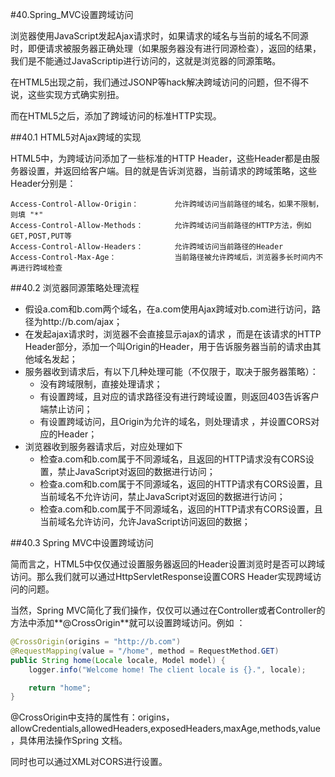 #40.Spring_MVC设置跨域访问

浏览器使用JavaScript发起Ajax请求时，如果请求的域名与当前的域名不同源时，即便请求被服务器正确处理（如果服务器没有进行同源检查），返回的结果，我们是不能通过JavaScriptip进行访问的，这就是浏览器的同源策略。

在HTML5出现之前，我们通过JSONP等hack解决跨域访问的问题，但不得不说，这些实现方式确实别扭。

而在HTML5之后，添加了跨域访问的标准HTTP实现。

##40.1 HTML5对Ajax跨域的实现

HTML5中，为跨域访问添加了一些标准的HTTP Header，这些Header都是由服务器设置，并返回给客户端。目的就是告诉浏览器，当前请求的跨域策略，这些Header分别是：

```
Access-Control-Allow-Origin：        允许跨域访问当前路径的域名，如果不限制，则填 "*"
Access-Control-Allow-Methods：       允许跨域访问当前路径的HTTP方法，例如GET,POST,PUT等
Access-Control-Allow-Headers：       允许跨域访问当前路径的Header
Access-Control-Max-Age：             当前路径被允许跨域后，浏览器多长时间内不再进行跨域检查
```

##40.2 浏览器同源策略处理流程

* 假设a.com和b.com两个域名，在a.com使用Ajax跨域对b.com进行访问，路径为http://b.com/ajax；
* 在发起ajax请求时，浏览器不会直接显示ajax的请求 ，而是在该请求的HTTP Header部分，添加一个叫Origin的Header，用于告诉服务器当前的请求由其他域名发起；
* 服务器收到请求后，有以下几种处理可能（不仅限于，取决于服务器策略）：
	* 没有跨域限制，直接处理请求；
	* 有设置跨域，且对应的请求路径没有进行跨域设置，则返回403告诉客户端禁止访问；
	* 有设置跨域访问，且Origin为允许的域名，则处理请求 ，并设置CORS对应的Header；
* 浏览器收到服务器请求后，对应处理如下
	* 检查a.com和b.com属于不同源域名，且返回的HTTP请求没有CORS设置，禁止JavaScript对返回的数据进行访问；
	* 检查a.com和b.com属于不同源域名，返回的HTTP请求有CORS设置，且当前域名不允许访问，禁止JavaScript对返回的数据进行访问；
	* 检查a.com和b.com属于不同源域名，返回的HTTP请求有CORS设置，且当前域名允许访问，允许JavaScript访问返回的数据；

##40.3 Spring MVC中设置跨域访问

简而言之，HTML5中仅仅通过设置服务器返回的Header设置浏览时是否可以跨域访问。那么我们就可以通过HttpServletResponse设置CORS Header实现跨域访问的问题。

当然，Spring MVC简化了我们操作，仅仅可以通过在Controller或者Controller的方法中添加**@CrossOrigin**就可以设置跨域访问。例如
：
```Java
@CrossOrigin(origins = "http://b.com")
@RequestMapping(value = "/home", method = RequestMethod.GET)
public String home(Locale locale, Model model) {
	logger.info("Welcome home! The client locale is {}.", locale);

	return "home";
}
```

@CrossOrigin中支持的属性有：origins，allowCredentials,allowedHeaders,exposedHeaders,maxAge,methods,value，具体用法操作Spring 文档。

同时也可以通过XML对CORS进行设置。